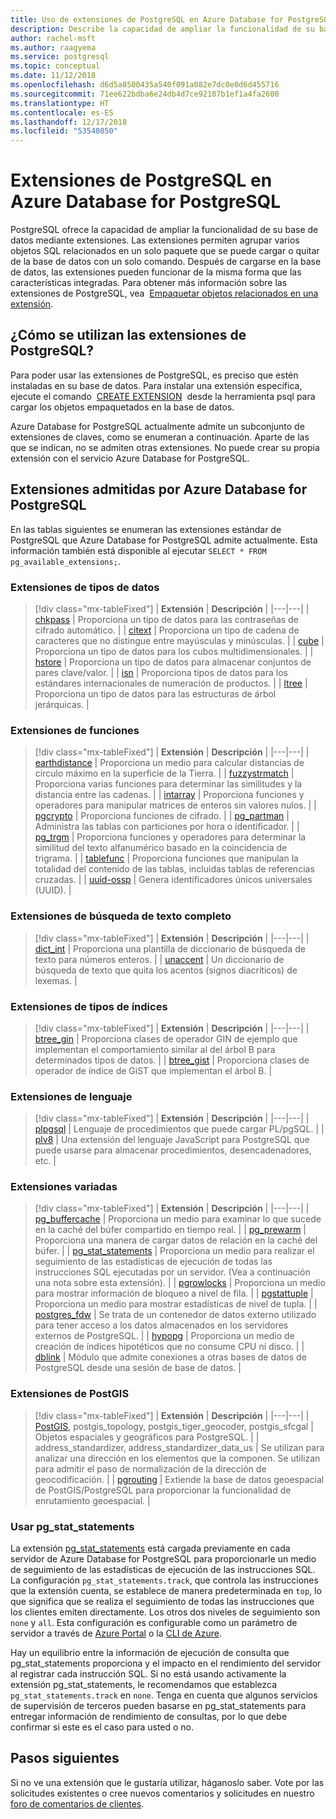 ```yaml
---
title: Uso de extensiones de PostgreSQL en Azure Database for PostgreSQL
description: Describe la capacidad de ampliar la funcionalidad de su base de datos mediante extensiones en Azure Database for PostgreSQL.
author: rachel-msft
ms.author: raagyema
ms.service: postgresql
ms.topic: conceptual
ms.date: 11/12/2018
ms.openlocfilehash: d6d5a8500435a540f091a082e7dc0e0d6d455716
ms.sourcegitcommit: 71ee622bdba6e24db4d7ce92107b1ef1a4fa2600
ms.translationtype: HT
ms.contentlocale: es-ES
ms.lasthandoff: 12/17/2018
ms.locfileid: "53540850"
---
```

# <a name="postgresql-extensions-in-azure-database-for-postgresql"></a>Extensiones de PostgreSQL en Azure Database for PostgreSQL
PostgreSQL ofrece la capacidad de ampliar la funcionalidad de su base de datos mediante extensiones. Las extensiones permiten agrupar varios objetos SQL relacionados en un solo paquete que se puede cargar o quitar de la base de datos con un solo comando. Después de cargarse en la base de datos, las extensiones pueden funcionar de la misma forma que las características integradas. Para obtener más información sobre las extensiones de PostgreSQL, vea  [Empaquetar objetos relacionados en una extensión](https://www.postgresql.org/docs/9.6/static/extend-extensions.html).

## <a name="how-to-use-postgresql-extensions"></a>¿Cómo se utilizan las extensiones de PostgreSQL?
Para poder usar las extensiones de PostgreSQL, es preciso que estén instaladas en su base de datos. Para instalar una extensión específica, ejecute el comando  [CREATE EXTENSION](https://www.postgresql.org/docs/9.6/static/sql-createextension.html)  desde la herramienta psql para cargar los objetos empaquetados en la base de datos.

Azure Database for PostgreSQL actualmente admite un subconjunto de extensiones de claves, como se enumeran a continuación. Aparte de las que se indican, no se admiten otras extensiones. No puede crear su propia extensión con el servicio Azure Database for PostgreSQL.

## <a name="extensions-supported-by-azure-database-for-postgresql"></a>Extensiones admitidas por Azure Database for PostgreSQL
En las tablas siguientes se enumeran las extensiones estándar de PostgreSQL que Azure Database for PostgreSQL admite actualmente. Esta información también está disponible al ejecutar `SELECT * FROM pg_available_extensions;`.

### <a name="data-types-extensions"></a>Extensiones de tipos de datos

> [!div class="mx-tableFixed"]
| **Extensión** | **Descripción** |
|---|---|
| [chkpass](https://www.postgresql.org/docs/9.6/static/chkpass.html) | Proporciona un tipo de datos para las contraseñas de cifrado automático. |
| [citext](https://www.postgresql.org/docs/9.6/static/citext.html) | Proporciona un tipo de cadena de caracteres que no distingue entre mayúsculas y minúsculas. |
| [cube](https://www.postgresql.org/docs/9.6/static/cube.html) | Proporciona un tipo de datos para los cubos multidimensionales. |
| [hstore](https://www.postgresql.org/docs/9.6/static/hstore.html) | Proporciona un tipo de datos para almacenar conjuntos de pares clave/valor. |
| [isn](https://www.postgresql.org/docs/9.6/static/isn.html) | Proporciona tipos de datos para los estándares internacionales de numeración de productos. |
| [ltree](https://www.postgresql.org/docs/9.6/static/ltree.html) | Proporciona un tipo de datos para las estructuras de árbol jerárquicas. |

### <a name="functions-extensions"></a>Extensiones de funciones

> [!div class="mx-tableFixed"]
| **Extensión** | **Descripción** |
|---|---|
| [earthdistance](https://www.postgresql.org/docs/9.6/static/earthdistance.html) | Proporciona un medio para calcular distancias de círculo máximo en la superficie de la Tierra. |
| [fuzzystrmatch](https://www.postgresql.org/docs/9.6/static/fuzzystrmatch.html) | Proporciona varias funciones para determinar las similitudes y la distancia entre las cadenas. |
| [intarray](https://www.postgresql.org/docs/9.6/static/intarray.html) | Proporciona funciones y operadores para manipular matrices de enteros sin valores nulos. |
| [pgcrypto](https://www.postgresql.org/docs/9.6/static/pgcrypto.html) | Proporciona funciones de cifrado. |
| [pg\_partman](https://pgxn.org/dist/pg_partman/doc/pg_partman.html) | Administra las tablas con particiones por hora o identificador. |
| [pg\_trgm](https://www.postgresql.org/docs/9.6/static/pgtrgm.html) | Proporciona funciones y operadores para determinar la similitud del texto alfanumérico basado en la coincidencia de trigrama. |
| [tablefunc](https://www.postgresql.org/docs/9.6/static/tablefunc.html) | Proporciona funciones que manipulan la totalidad del contenido de las tablas, incluidas tablas de referencias cruzadas. |
| [uuid-ossp](https://www.postgresql.org/docs/9.6/static/uuid-ossp.html) | Genera identificadores únicos universales (UUID). |

### <a name="full-text-search-extensions"></a>Extensiones de búsqueda de texto completo

> [!div class="mx-tableFixed"]
| **Extensión** | **Descripción** |
|---|---|
| [dict\_int](https://www.postgresql.org/docs/9.6/static/dict-int.html) | Proporciona una plantilla de diccionario de búsqueda de texto para números enteros. |
| [unaccent](https://www.postgresql.org/docs/9.6/static/unaccent.html) | Un diccionario de búsqueda de texto que quita los acentos (signos diacríticos) de lexemas. |

### <a name="index-types-extensions"></a>Extensiones de tipos de índices

> [!div class="mx-tableFixed"]
| **Extensión** | **Descripción** |
|---|---|
| [btree\_gin](https://www.postgresql.org/docs/9.6/static/btree-gin.html) | Proporciona clases de operador GIN de ejemplo que implementan el comportamiento similar al del árbol B para determinados tipos de datos. |
| [btree\_gist](https://www.postgresql.org/docs/9.6/static/btree-gist.html) | Proporciona clases de operador de índice de GiST que implementan el árbol B. |

### <a name="language-extensions"></a>Extensiones de lenguaje

> [!div class="mx-tableFixed"]
| **Extensión** | **Descripción** |
|---|---|
| [plpgsql](https://www.postgresql.org/docs/9.6/static/plpgsql.html) | Lenguaje de procedimientos que puede cargar PL/pgSQL. |
| [plv8](https://plv8.github.io/) | Una extensión del lenguaje JavaScript para PostgreSQL que puede usarse para almacenar procedimientos, desencadenadores, etc. |

### <a name="miscellaneous-extensions"></a>Extensiones variadas

> [!div class="mx-tableFixed"]
| **Extensión** | **Descripción** |
|---|---|
| [pg\_buffercache](https://www.postgresql.org/docs/9.6/static/pgbuffercache.html) | Proporciona un medio para examinar lo que sucede en la caché del búfer compartido en tiempo real. |
| [pg\_prewarm](https://www.postgresql.org/docs/9.6/static/pgprewarm.html) | Proporciona una manera de cargar datos de relación en la caché del búfer. |
| [pg\_stat\_statements](https://www.postgresql.org/docs/9.6/static/pgstatstatements.html) | Proporciona un medio para realizar el seguimiento de las estadísticas de ejecución de todas las instrucciones SQL ejecutadas por un servidor. (Vea a continuación una nota sobre esta extensión). |
| [pgrowlocks](https://www.postgresql.org/docs/9.6/static/pgrowlocks.html) | Proporciona un medio para mostrar información de bloqueo a nivel de fila. |
| [pgstattuple](https://www.postgresql.org/docs/9.6/static/pgstattuple.html) | Proporciona un medio para mostrar estadísticas de nivel de tupla. |
| [postgres\_fdw](https://www.postgresql.org/docs/9.6/static/postgres-fdw.html) | Se trata de un contenedor de datos externo utilizado para tener acceso a los datos almacenados en los servidores externos de PostgreSQL. |
| [hypopg](https://hypopg.readthedocs.io/en/latest/) | Proporciona un medio de creación de índices hipotéticos que no consume CPU ni disco. |
| [dblink](https://www.postgresql.org/docs/current/dblink.html) | Módulo que admite conexiones a otras bases de datos de PostgreSQL desde una sesión de base de datos. |


### <a name="postgis-extensions"></a>Extensiones de PostGIS

> [!div class="mx-tableFixed"]
| **Extensión** | **Descripción** |
|---|---|
| [PostGIS](http://www.postgis.net/), postgis\_topology, postgis\_tiger\_geocoder, postgis\_sfcgal | Objetos espaciales y geográficos para PostgreSQL. |
| address\_standardizer, address\_standardizer\_data\_us | Se utilizan para analizar una dirección en los elementos que la componen. Se utilizan para admitir el paso de normalización de la dirección de geocodificación. |
| [pgrouting](https://pgrouting.org/) | Extiende la base de datos geoespacial de PostGIS/PostgreSQL para proporcionar la funcionalidad de enrutamiento geoespacial. |


### <a name="using-pgstatstatements"></a>Usar pg_stat_statements
La extensión [pg\_stat\_statements](https://www.postgresql.org/docs/9.6/static/pgstatstatements.html) está cargada previamente en cada servidor de Azure Database for PostgreSQL para proporcionarle un medio de seguimiento de las estadísticas de ejecución de las instrucciones SQL.
La configuración `pg_stat_statements.track`, que controla las instrucciones que la extensión cuenta, se establece de manera predeterminada en `top`, lo que significa que se realiza el seguimiento de todas las instrucciones que los clientes emiten directamente. Los otros dos niveles de seguimiento son `none` y `all`. Esta configuración es configurable como un parámetro de servidor a través de [Azure Portal](https://docs.microsoft.com/azure/postgresql/howto-configure-server-parameters-using-portal) o la [CLI de Azure](https://docs.microsoft.com/azure/postgresql/howto-configure-server-parameters-using-cli).

Hay un equilibrio entre la información de ejecución de consulta que pg_stat_statements proporciona y el impacto en el rendimiento del servidor al registrar cada instrucción SQL. Si no está usando activamente la extensión pg_stat_statements, le recomendamos que establezca `pg_stat_statements.track` en `none`. Tenga en cuenta que algunos servicios de supervisión de terceros pueden basarse en pg_stat_statements para entregar información de rendimiento de consultas, por lo que debe confirmar si este es el caso para usted o no.


## <a name="next-steps"></a>Pasos siguientes
Si no ve una extensión que le gustaría utilizar, háganoslo saber. Vote por las solicitudes existentes o cree nuevos comentarios y solicitudes en nuestro [foro de comentarios de clientes](https://feedback.azure.com/forums/597976-azure-database-for-postgresql).
